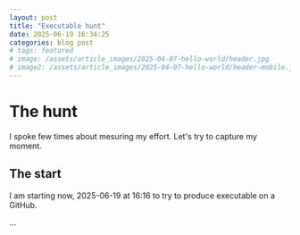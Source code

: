 ```yaml
---
layout: post
title: "Executable hunt"
date: 2025-06-19 16:34:25
categories: blog post
# tags: featured
# image: /assets/article_images/2025-04-07-hello-world/header.jpg
# image2: /assets/article_images/2025-04-07-hello-world/header-mobile.jpg
---
```


# The hunt

I spoke few times about mesuring my effort. Let's try to capture my moment.

## The start

I am starting now, 2025-06-19 at 16:16 to try to produce executable on a GitHub.

...

